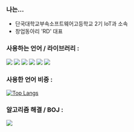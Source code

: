 ### 나는...
- 단국대학교부속소프트웨어고등학교 2기 IoT과 소속
- 창업동아리 'RD' 대표

### 사용하는 언어 / 라이브러리 :
<img src="https://img.shields.io/badge/C++-00599C?style=for-the-badge&logo=cplusplus&logoColor=white"> <img src="https://img.shields.io/badge/JavaScript-F7DF1E?style=for-the-badge&logo=javascript&logoColor=white"> <img src="https://img.shields.io/badge/Vue.js-4FC08D?style=for-the-badge&logo=vue.js&logoColor=white"> <img src="https://img.shields.io/badge/html5-E34F26?style=for-the-badge&logo=html5&logoColor=white"> <img src="https://img.shields.io/badge/css3-1572B6?style=for-the-badge&logo=css3&logoColor=white"> <img src="https://img.shields.io/badge/Python-3776AB?style=for-the-badge&logo=python&logoColor=white">


### 사용한 언어 비중 :
[![Top Langs](https://github-readme-stats.vercel.app/api/top-langs/?username=spooder02&hide=css)](https://github.com/spooder02/github-readme-stats)

### 알고리즘 해결 / BOJ :
<img src="http://mazassumnida.wtf/api/v2/generate_badge?boj=spooder02">
